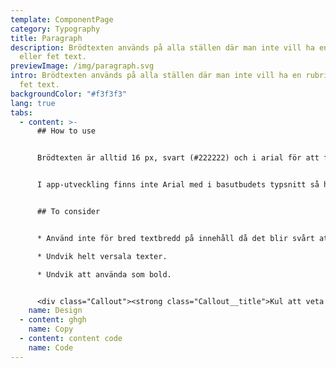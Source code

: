 ```yaml
---
template: ComponentPage
category: Typography
title: Paragraph
description: Brödtexten används på alla ställen där man inte vill ha en rubrik
  eller fet text.
previewImage: /img/paragraph.svg
intro: Brödtexten används på alla ställen där man inte vill ha en rubrik eller
  fet text.
backgroundColor: "#f3f3f3"
lang: true
tabs:
  - content: >-
      ## How to use


      Brödtexten är alltid 16 px, svart (#222222) och i arial för att få så bra läsbarhet som möjligt. 


      I app-utveckling finns inte Arial med i basutbudets typsnitt så här använder vi Roboto för Android och San Fransisco för iOS.


      ## To consider


      * Använd inte för bred textbredd på innehåll då det blir svårt att följa med i texterna och hitta tillbaka till vilken rad jag ska börja läsa på under. En bra tumregel är att hålla sig till 65-85 tecken.

      * Undvik helt versala texter.

      * Undvik att använda som bold.


      <div class="Callout"><strong class="Callout__title">Kul att veta </strong><p class="Callout__text">Den största delen information på en webbplats är vanligtvis textbaserad Därför har vi under åren ökat vår storlek på brödtexten för att förbättra läsbarheten. 2012 hade vi brödtext på 12 px och 2014 ökades den till 14 px och nu sedan 2016 har vi ökat ännu mer till en brödtext på 16 px.</p></div>
    name: Design
  - content: ghgh
    name: Copy
  - content: content code
    name: Code
---
```

